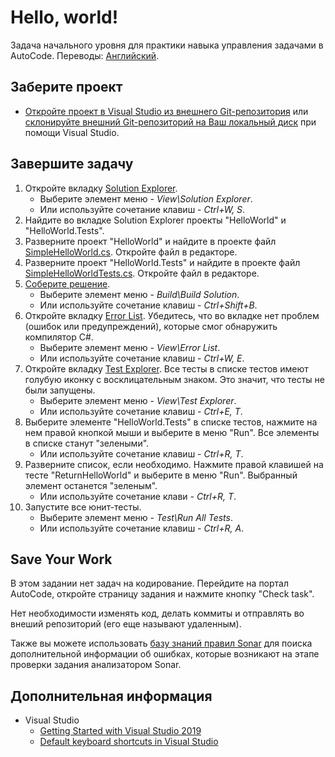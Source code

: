 # Hello, world!

Задача начального уровня для практики навыка управления задачами в AutoCode. Переводы: [Английский](README.md).


## Заберите проект

* [Откройте проект в Visual Studio из внешнего Git-репозитория](https://docs.microsoft.com/ru-ru/visualstudio/get-started/tutorial-open-project-from-repo) или [склонируйте внешний Git-репозиторий на Ваш локальный диск](https://docs.microsoft.com/ru-ru/azure/devops/repos/git/clone#clone-from-another-git-provider) при помощи Visual Studio.


## Завершите задачу

1. Откройте вкладку [Solution Explorer](https://docs.microsoft.com/ru-ru/visualstudio/ide/solutions-and-projects-in-visual-studio#solution-explorer).
    * Выберите элемент меню - _View\Solution Explorer_.
    * Или используйте сочетание клавиш - _Ctrl+W, S_.
1. Найдите во вкладке Solution Explorer проекты "HelloWorld" и "HelloWorld.Tests".
1. Разверните проект "HelloWorld" и найдите в проекте файл [SimpleHelloWorld.cs](HelloWorld/SimpleHelloWorld.cs). Откройте файл в редакторе.
1. Разверните проект "HelloWorld.Tests" и найдите в проекте файл [SimpleHelloWorldTests.cs](HelloWorld.Tests/SimpleHelloWorldTests.cs). Откройте файл в редакторе.
1. [Соберите решение](https://docs.microsoft.com/ru-ru/visualstudio/ide/building-and-cleaning-projects-and-solutions-in-visual-studio).
    * Выберите элемент меню - _Build\Build Solution_.
    * Или используйте сочетание клавиш - _Ctrl+Shift+B_.
1. Откройте вкладку [Error List](https://docs.microsoft.com/ru-ru/visualstudio/ide/find-and-fix-code-errors#review-the-error-list). Убедитесь, что во вкладке нет проблем (ошибок или предупреждений), которые смог обнаружить компилятор C#.
    * Выберите элемент меню - _View\Error List_.
    * Или используйте сочетание клавиш - _Ctrl+W, E_.
1. Откройте вкладку [Test Explorer](https://docs.microsoft.com/ru-ru/visualstudio/test/run-unit-tests-with-test-explorer). Все тесты в списке тестов имеют голубую иконку с восклицательным знаком. Это значит, что тесты не были запущены.
    * Выберите элемент меню - _View\Test Explorer_.
    * Или используйте сочетание клавиш - _Ctrl+E, T_.
1. Выберите элементе "HelloWorld.Tests" в списке тестов, нажмите на нем правой кнопкой мыши и выберите в меню "Run". Все элементы в списке станут "зелеными".
    * Или используйте сочетание клавиш - _Ctrl+R, T_.
1. Разверните список, если необходимо. Нажмите правой клавишей на тесте "ReturnHelloWorld" и выберите в меню "Run". Выбранный элемент останется "зеленым".
    * Или используйте сочетание клави - _Ctrl+R, T_.
1. Запустите все юнит-тесты.
    * Выберите элемент меню - _Test\Run All Tests_.
    * Или используйте сочетание клавиш - _Ctrl+R, A_.

## Save Your Work

В этом задании нет задач на кодирование. Перейдите на портал AutoCode, откройте страницу задания и нажмите кнопку "Check task".

Нет необходимости изменять код, делать коммиты и отправлять во внеший репозиторий (его еще называют удаленным).

Также вы можете использовать [базу знаний правил Sonar](https://rules.sonarsource.com/csharp) для поиска дополнительной информации об ошибках, которые возникают на этапе проверки задания анализатором Sonar.


## Дополнительная информация

* Visual Studio
  * [Getting Started with Visual Studio 2019](https://www.youtube.com/watch?v=1CgsMtUmVgs)
  * [Default keyboard shortcuts in Visual Studio](https://docs.microsoft.com/ru-ru/visualstudio/ide/default-keyboard-shortcuts-in-visual-studio)
